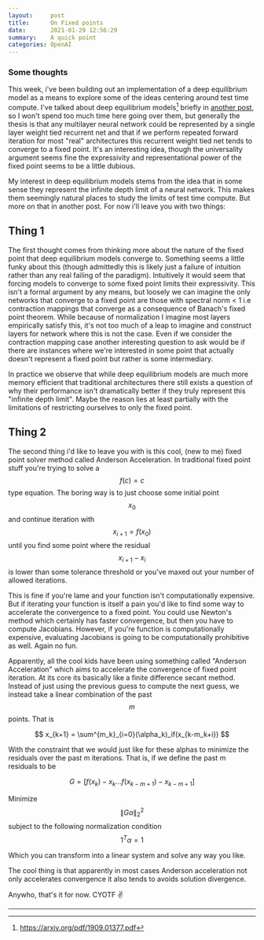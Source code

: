```yaml
---
layout:     post
title:      On Fixed points
date:       2021-01-29 12:56:29
summary:    A quick point
categories: OpenAI
---
```


### Some thoughts
This week, i've been building out an implementation of a deep equilibrium model as a means to explore some of the ideas centering around test time compute. I've talked about deep equilibrium models[^1] briefly in [another post](https://scikud.github.io/openai/2020/12/20/troubles/), so I won't spend too much time here going over them, but generally the thesis is that any multilayer neural network could be represented by a single layer weight tied recurrent net and that if we perform repeated forward iteration for most "real" architectures this recurrent weight tied net tends to converge to a fixed point. It's an interesting idea, though the universality argument seems fine the expressivity and representational power of the fixed point seems to be a little dubious. 

My interest in deep equilibrium models stems from the idea that in some sense they represent the infinite depth limit of a neural network. This makes them seemingly natural places to study the limits of test time compute. But more on that in another post. For now i'll leave you with two things:


## Thing 1

The first thought comes from thinking more about the nature of the fixed point that deep equilibrium models converge to. Something seems a little funky about this (though admittedly this is likely just a failure of intuition rather than any real failing of the paradigm). Intuitively it would seem that forcing models to converge to some fixed point limits their expressivity. This isn't a formal argument by any means, but loosely we can imagine the only networks that converge to a fixed point are those with spectral norm < 1 i.e contraction mappings that converge as a consequence of Banach's fixed point theorem. While because of normalization I imagine most layers empirically satisfy this, it's not too much of a leap to imagine and construct layers for network where this is not the case. Even if we consider the contraction mapping case another interesting question to ask would be if there are instances where we're interested in some point that actually doesn't represent a fixed point but rather is some intermediary.


In practice we observe that while deep equilibrium models are much more memory efficient that traditional architectures there still exists a question of why their performance isn't dramatically better if they truly represent this "infinite depth limit". Maybe the reason lies at least partially with the limitations of restricting ourselves to only the fixed point. 


## Thing 2

The second thing i'd like to leave you with is this cool, (new to me) fixed point solver method called Anderson Acceleration. In traditional fixed point stuff you're trying to solve a  $$ f(c) = c $$ type equation. The boring way is to just choose some initial point $$ x_0 $$ and continue iteration with $$x_{i+1} =f(x_0) $$ until you find some point where the residual $$ x_{i+1} - x_{i}  $$ is lower than some tolerance threshold or you've maxed out your number of allowed iterations.

This is fine if you're lame and your function isn't computationally expensive. But if iterating your function is itself a pain you'd like to find some way to accelerate the convergence to a fixed point. You could use Newton's method which certainly has faster convergence, but then you have to compute Jacobians. However, if you're function is computationally expensive, evaluating Jacobians is going to be computationally prohibitive as well. Again no fun. 

Apparently, all the cool kids have been using something called "Anderson Acceleration" which aims to accelerate the convergence of fixed point iteration. At its core its basically like a finite difference secant method.  Instead of just using the previous guess to compute the next guess, we instead take a linear combination of the past $$ m $$ points. That is 

$$ x_{k+1} = \sum^{m_k}_{i=0}(\alpha_k)_if(x_{k-m_k+i}) $$

With the constraint that we would just like for these alphas to minimize the residuals over the past m iterations. That is, if we define the past m residuals to be 

$$ G = [f(x_k)-x_{k} ... f(x_{k-m+1}) -x_{k-m+1} ] $$ 

Minimize $$\| G\alpha\|^2_{2} $$ subject to the following normalization condition $$ 1^T\alpha = 1 $$ 

Which you can transform into a linear system and solve any way you like. 

The cool thing is that apparently in most cases Anderson acceleration not only accelerates convergence it also tends to avoids solution divergence.

Anywho, that's it for now. CYOTF ✌️

---
[^1]: https://arxiv.org/pdf/1909.01377.pdf